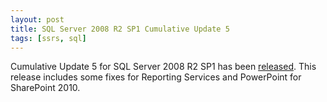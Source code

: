 ```yaml
---
layout: post
title: SQL Server 2008 R2 SP1 Cumulative Update 5
tags: [ssrs, sql]
---
```


Cumulative Update 5 for SQL Server 2008 R2 SP1 has been [released](http://support.microsoft.com/kb/2659694).  This release includes some fixes for Reporting Services and PowerPoint for SharePoint 2010.